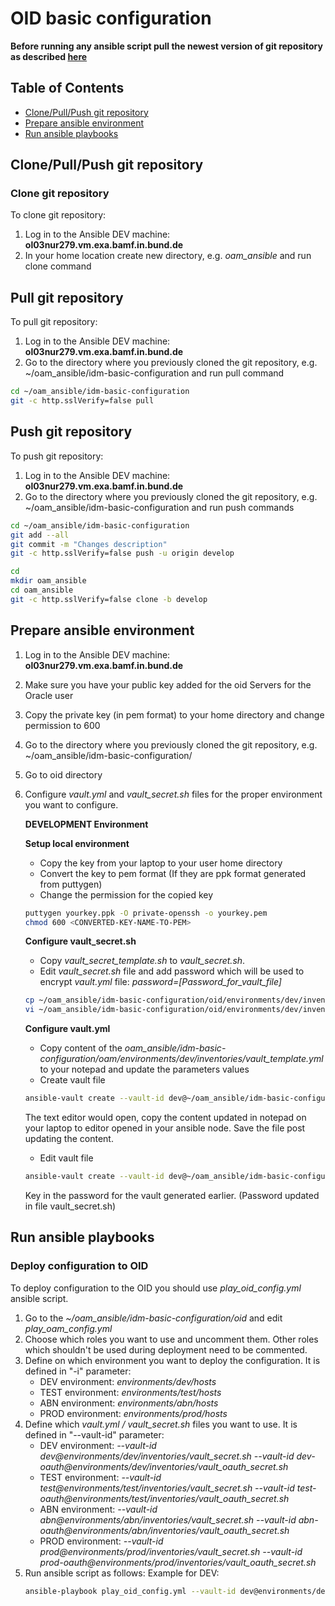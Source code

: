 # OID basic configuration   
**Before running any ansible script pull the newest version of git repository as described [here](#markdown-header-git-pull)**

## Table of Contents

- [Clone/Pull/Push git repository](#markdown-header-git)
- [Prepare ansible environment](#markdown-header-ansible)
- [Run ansible playbooks](#markdown-header-ansible-playbooks)


## Clone/Pull/Push git repository <a name="markdown-header-git"></a>
### Clone git repository
To clone git repository:
1. Log in to the Ansible DEV machine: **ol03nur279.vm.exa.bamf.in.bund.de** 
2. In your home location create new directory, e.g. *oam_ansible* and run clone command

## Pull git repository <a name="markdown-header-git-pull"></a>
To pull git repository:
1. Log in to the Ansible DEV machine: **ol03nur279.vm.exa.bamf.in.bund.de** 
2. Go to the directory where you previously cloned the git repository, e.g. ~/oam_ansible/idm-basic-configuration and run pull command

```bash
cd ~/oam_ansible/idm-basic-configuration
git -c http.sslVerify=false pull
```

## Push git repository
To push git repository:
1. Log in to the Ansible DEV machine: **ol03nur279.vm.exa.bamf.in.bund.de** 
2. Go to the directory where you previously cloned the git repository, e.g. ~/oam_ansible/idm-basic-configuration and run push commands

```bash
cd ~/oam_ansible/idm-basic-configuration
git add --all
git commit -m "Changes description"
git -c http.sslVerify=false push -u origin develop
```
```bash
cd 
mkdir oam_ansible
cd oam_ansible
git -c http.sslVerify=false clone -b develop 
```

## Prepare ansible environment <a name="markdown-header-ansible"></a>  
1. Log in to the Ansible DEV machine: **ol03nur279.vm.exa.bamf.in.bund.de** 
2. Make sure you have your public key added for the oid Servers for the Oracle user
3. Copy the private key (in pem format) to your home directory and change permission to 600
4. Go to the directory where you previously cloned the git repository, e.g. ~/oam_ansible/idm-basic-configuration/
5. Go to oid directory
5. Configure *vault.yml* and *vault_secret.sh* files for the proper environment you want to configure.  

   **DEVELOPMENT Environment** 
   
   **Setup local environment**
   
    - Copy the key from your laptop to your user home directory
    - Convert the key to pem format (If they are ppk format generated from puttygen)
    - Change the permission for the copied key
	
	```bash
	puttygen yourkey.ppk -O private-openssh -o yourkey.pem
	chmod 600 <CONVERTED-KEY-NAME-TO-PEM>
	```
   
   **Configure vault_secret.sh**

    - Copy *vault_secret_template.sh* to *vault_secret.sh*.
    - Edit *vault_secret.sh* file and add password which will be used to encrypt *vault.yml* file: *password=[Password_for_vault_file]*
    
    ```bash
    cp ~/oam_ansible/idm-basic-configuration/oid/environments/dev/inventories/vault_secret_template.sh ~/oam_ansible/idm-basic-configuration/oid/environments/dev/inventories/vault_secret.sh
    vi ~/oam_ansible/idm-basic-configuration/oid/environments/dev/inventories/vault_secret.sh
	```

   **Configure vault.yml**

    
    - Copy content of the *oam_ansible/idm-basic-configuration/oam/environments/dev/inventories/vault_template.yml* to your notepad and update the parameters values
    - Create vault file
    
    ```bash
    ansible-vault create --vault-id dev@~/oam_ansible/idm-basic-configuration/oid/environments/dev/inventories/vault_secret.sh ~/oam_ansible/idm-basic-configuration/oid/environments/dev/inventories/vault.yml
	```
	The text editor would open, copy the content updated in notepad on your laptop to editor opened in your ansible node. Save the file post updating the content.

    - Edit vault file

    ```bash
    ansible-vault create --vault-id dev@~/oam_ansible/idm-basic-configuration/oid/environments/dev/inventories/vault_secret.sh ~/oam_ansible/idm-basic-configuration/oid/environments/dev/inventories/vault.yml
	```

	Key in the password for the vault generated earlier. (Password updated in file vault_secret.sh)
	
## Run ansible playbooks <a name="markdown-header-ansible-playbooks"></a>

### Deploy configuration to OID

To deploy configuration to the OID you should use *play_oid_config.yml* ansible script.  

1. Go to the *~/oam_ansible/idm-basic-configuration/oid* and edit *play_oam_config.yml*
2. Choose which roles you want to use and uncomment them. Other roles which shouldn't be used during deployment need to be commented.
3. Define on which environment you want to deploy the configuration. It is defined in "-i" parameter:
   - DEV environment: *environments/dev/hosts*
   - TEST environment: *environments/test/hosts*
   - ABN environment: *environments/abn/hosts*
   - PROD environment: *environments/prod/hosts*
4. Define which *vault.yml / vault_secret.sh* files you want to use. It is defined in "--vault-id" parameter:
   - DEV environment: *--vault-id dev@environments/dev/inventories/vault_secret.sh --vault-id dev-oauth@environments/dev/inventories/vault_oauth_secret.sh*
   - TEST environment: *--vault-id test@environments/test/inventories/vault_secret.sh --vault-id test-oauth@environments/test/inventories/vault_oauth_secret.sh*
   - ABN environment: *--vault-id abn@environments/abn/inventories/vault_secret.sh --vault-id abn-oauth@environments/abn/inventories/vault_oauth_secret.sh*
   - PROD environment: *--vault-id prod@environments/prod/inventories/vault_secret.sh --vault-id prod-oauth@environments/prod/inventories/vault_oauth_secret.sh*
5. Run ansible script as follows:
 Example for DEV:
    ```bash
    ansible-playbook play_oid_config.yml --vault-id dev@environments/dev/inventories/vault_secret.sh --vault-id deeoid@environments/dev/inventories/vault_secret.sh -i environments/dev/hosts
    ```
